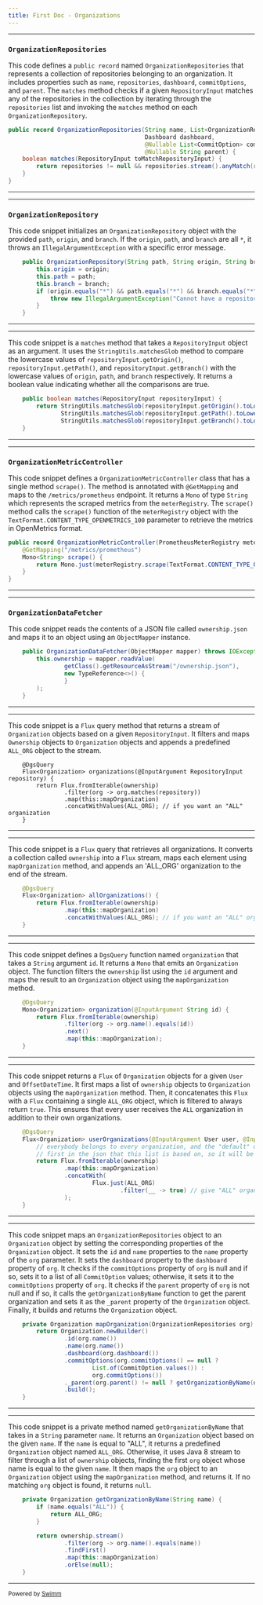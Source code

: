 ```yaml
---
title: First Doc - Organizations
---
```

<SwmSnippet path="/src/main/java/io/moderne/organizations/OrganizationRepositories.java" line="14">

---

### <SwmToken path="/src/main/java/io/moderne/organizations/OrganizationRepositories.java" pos="14:4:4" line-data="public record OrganizationRepositories(String name, List&lt;OrganizationRepository&gt; repositories,">`OrganizationRepositories`</SwmToken>

This code defines a `public record` named `OrganizationRepositories` that represents a collection of repositories belonging to an organization. It includes properties such as `name`, `repositories`, `dashboard`, `commitOptions`, and `parent`. The `matches` method checks if a given `RepositoryInput` matches any of the repositories in the collection by iterating through the `repositories` list and invoking the `matches` method on each `OrganizationRepository`.

```java
public record OrganizationRepositories(String name, List<OrganizationRepository> repositories,
                                       Dashboard dashboard,
                                       @Nullable List<CommitOption> commitOptions,
                                       @Nullable String parent) {
    boolean matches(RepositoryInput toMatchRepositoryInput) {
        return repositories != null && repositories.stream().anyMatch(repository -> repository.matches(toMatchRepositoryInput));
    }
}
```

---

</SwmSnippet>

<SwmSnippet path="/src/main/java/io/moderne/organizations/OrganizationRepository.java" line="8">

---

### <SwmToken path="/src/main/java/io/moderne/organizations/OrganizationRepository.java" pos="6:4:4" line-data="public record OrganizationRepository(String path, String origin, String branch) {">`OrganizationRepository`</SwmToken>

This code snippet initializes an `OrganizationRepository` object with the provided `path`, `origin`, and `branch`. If the `origin`, `path`, and `branch` are all `*`, it throws an `IllegalArgumentException` with a specific error message.

```java
    public OrganizationRepository(String path, String origin, String branch) {
        this.origin = origin;
        this.path = path;
        this.branch = branch;
        if (origin.equals("*") && path.equals("*") && branch.equals("*")) {
            throw new IllegalArgumentException("Cannot have a repository with origin=* and branch=* and path=* as this would match all repositories");
        }
    }
```

---

</SwmSnippet>

<SwmSnippet path="/src/main/java/io/moderne/organizations/OrganizationRepository.java" line="17">

---

This code snippet is a `matches` method that takes a `RepositoryInput` object as an argument. It uses the `StringUtils.matchesGlob` method to compare the lowercase values of `repositoryInput.getOrigin()`, `repositoryInput.getPath()`, and `repositoryInput.getBranch()` with the lowercase values of `origin`, `path`, and `branch` respectively. It returns a boolean value indicating whether all the comparisons are true.

```java
    public boolean matches(RepositoryInput repositoryInput) {
        return StringUtils.matchesGlob(repositoryInput.getOrigin().toLowerCase(), origin.toLowerCase()) &&
               StringUtils.matchesGlob(repositoryInput.getPath().toLowerCase(), path.toLowerCase()) &&
               StringUtils.matchesGlob(repositoryInput.getBranch().toLowerCase(), branch.toLowerCase());
    }
```

---

</SwmSnippet>

<SwmSnippet path="/src/main/java/io/moderne/organizations/OrganizationMetricController.java" line="10">

---

### <SwmToken path="/src/main/java/io/moderne/organizations/OrganizationMetricController.java" pos="10:4:4" line-data="public record OrganizationMetricController(PrometheusMeterRegistry meterRegistry){">`OrganizationMetricController`</SwmToken>

This code snippet defines a `OrganizationMetricController` class that has a single method `scrape()`. The method is annotated with `@GetMapping` and maps to the `/metrics/prometheus` endpoint. It returns a `Mono` of type `String` which represents the scraped metrics from the `meterRegistry`. The `scrape()` method calls the `scrape()` function of the `meterRegistry` object with the `TextFormat.CONTENT_TYPE_OPENMETRICS_100` parameter to retrieve the metrics in OpenMetrics format.

```java
public record OrganizationMetricController(PrometheusMeterRegistry meterRegistry){
    @GetMapping("/metrics/prometheus")
    Mono<String> scrape() {
        return Mono.just(meterRegistry.scrape(TextFormat.CONTENT_TYPE_OPENMETRICS_100));
    }
}
```

---

</SwmSnippet>

<SwmSnippet path="/src/main/java/io/moderne/organizations/OrganizationDataFetcher.java" line="24">

---

### <SwmToken path="/src/main/java/io/moderne/organizations/OrganizationDataFetcher.java" pos="20:4:4" line-data="public class OrganizationDataFetcher {">`OrganizationDataFetcher`</SwmToken>

This code snippet reads the contents of a JSON file called `ownership.json` and maps it to an object using an `ObjectMapper` instance.

```java
    public OrganizationDataFetcher(ObjectMapper mapper) throws IOException {
        this.ownership = mapper.readValue(
                getClass().getResourceAsStream("/ownership.json"),
                new TypeReference<>() {
                }
        );
    }
```

---

</SwmSnippet>

<SwmSnippet path="src/main/java/io/moderne/organizations/OrganizationDataFetcher.java" line="32">

---

This code snippet is a `Flux` query method that returns a stream of `Organization` objects based on a given `RepositoryInput`. It filters and maps `Ownership` objects to `Organization` objects and appends a predefined `ALL_ORG` object to the stream.

```
    @DgsQuery
    Flux<Organization> organizations(@InputArgument RepositoryInput repository) {
        return Flux.fromIterable(ownership)
                .filter(org -> org.matches(repository))
                .map(this::mapOrganization)
                .concatWithValues(ALL_ORG); // if you want an "ALL" organization
    }
```

---

</SwmSnippet>

<SwmSnippet path="/src/main/java/io/moderne/organizations/OrganizationDataFetcher.java" line="40">

---

This code snippet is a `Flux` query that retrieves all organizations. It converts a collection called `ownership` into a `Flux` stream, maps each element using `mapOrganization` method, and appends an 'ALL_ORG' organization to the end of the stream.

```java
    @DgsQuery
    Flux<Organization> allOrganizations() {
        return Flux.fromIterable(ownership)
                .map(this::mapOrganization)
                .concatWithValues(ALL_ORG); // if you want an "ALL" organization
    }
```

---

</SwmSnippet>

<SwmSnippet path="/src/main/java/io/moderne/organizations/OrganizationDataFetcher.java" line="47">

---

This code snippet defines a `DgsQuery` function named `organization` that takes a `String` argument `id`. It returns a `Mono` that emits an `Organization` object. The function filters the `ownership` list using the `id` argument and maps the result to an `Organization` object using the `mapOrganization` method.

```java
    @DgsQuery
    Mono<Organization> organization(@InputArgument String id) {
        return Flux.fromIterable(ownership)
                .filter(org -> org.name().equals(id))
                .next()
                .map(this::mapOrganization);
    }
```

---

</SwmSnippet>

<SwmSnippet path="/src/main/java/io/moderne/organizations/OrganizationDataFetcher.java" line="55">

---

This code snippet returns a `Flux` of `Organization` objects for a given `User` and `OffsetDateTime`. It first maps a list of `ownership` objects to `Organization` objects using the `mapOrganization` method. Then, it concatenates this `Flux` with a `Flux` containing a single `ALL_ORG` object, which is filtered to always return `true`. This ensures that every user receives the `ALL` organization in addition to their own organizations.

```java
    @DgsQuery
    Flux<Organization> userOrganizations(@InputArgument User user, @InputArgument OffsetDateTime at) {
        // everybody belongs to every organization, and the "default" organization is listed
        // first in the json that this list is based on, so it will be selected by default in the UI
        return Flux.fromIterable(ownership)
                .map(this::mapOrganization)
                .concatWith(
                        Flux.just(ALL_ORG)
                                .filter(__ -> true) // give "ALL" organization to all users
                );
    }
```

---

</SwmSnippet>

<SwmSnippet path="/src/main/java/io/moderne/organizations/OrganizationDataFetcher.java" line="67">

---

This code snippet maps an `OrganizationRepositories` object to an `Organization` object by setting the corresponding properties of the `Organization` object. It sets the `id` and `name` properties to the `name` property of the `org` parameter. It sets the `dashboard` property to the `dashboard` property of `org`. It checks if the `commitOptions` property of `org` is null and if so, sets it to a list of all `CommitOption` values; otherwise, it sets it to the `commitOptions` property of `org`. It checks if the `parent` property of `org` is not null and if so, it calls the `getOrganizationByName` function to get the parent organization and sets it as the `_parent` property of the `Organization` object. Finally, it builds and returns the `Organization` object.

```java
    private Organization mapOrganization(OrganizationRepositories org) {
        return Organization.newBuilder()
                .id(org.name())
                .name(org.name())
                .dashboard(org.dashboard())
                .commitOptions(org.commitOptions() == null ?
                        List.of(CommitOption.values()) :
                        org.commitOptions())
                ._parent(org.parent() != null ? getOrganizationByName(org.parent()) : null)
                .build();
    }
```

---

</SwmSnippet>

<SwmSnippet path="/src/main/java/io/moderne/organizations/OrganizationDataFetcher.java" line="79">

---

This code snippet is a private method named `getOrganizationByName` that takes in a `String` parameter `name`. It returns an `Organization` object based on the given `name`. If the `name` is equal to "ALL", it returns a predefined `Organization` object named `ALL_ORG`. Otherwise, it uses Java 8 stream to filter through a list of `ownership` objects, finding the first `org` object whose name is equal to the given `name`. It then maps the `org` object to an `Organization` object using the `mapOrganization` method, and returns it. If no matching `org` object is found, it returns `null`.

```java
    private Organization getOrganizationByName(String name) {
        if (name.equals("ALL")) {
            return ALL_ORG;
        }

        return ownership.stream()
                .filter(org -> org.name().equals(name))
                .findFirst()
                .map(this::mapOrganization)
                .orElse(null);
    }
```

---

</SwmSnippet>

<SwmMeta version="3.0.0" repo-id="Z2l0aHViJTNBJTNBbW9kZXJuZS1vcmdhbml6YXRpb25zJTNBJTNBYW1vZ2gtYXhw" repo-name="moderne-organizations"><sup>Powered by [Swimm](https://app.swimm.io/)</sup></SwmMeta>
